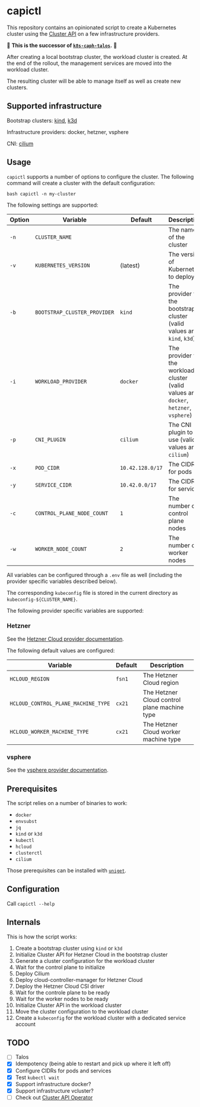 # capictl

This repository contains an opinionated script to create a Kubernetes cluster using the [Cluster API](https://cluster-api.sigs.k8s.io/) on a few infrastructure providers.

🎉 **This is the successor of [`k8s-caph-talos`](https://github.com/nicholasdille/k8s-caph-talos).** 🎉

After creating a local bootstrap cluster, the workload cluster is created. At the end of the rollout, the management services are moved into the workload cluster.

The resulting cluster will be able to manage itself as well as create new clusters.

## Supported infrastructure

Bootstrap clusters: [kind](https://kind.sigs.k8s.io/), [k3d](https://k3d.io)

Infrastructure providers: docker, hetzner, vsphere

CNI: [cilium](https://cilium.io/)

## Usage

`capictl` supports a number of options to configure the cluster. The following command will create a cluster with the default configuration:

```shell
bash capictl -n my-cluster
```

The following settings are supported:

| Option | Variable | Default | Description |
|--------|----------|---------|-------------|
| `-n` | `CLUSTER_NAME` | | The name of the cluster |
| `-v` | `KUBERNETES_VERSION` | (latest) | The version of Kubernetes to deploy |
| `-b` | `BOOTSTRAP_CLUSTER_PROVIDER` | `kind` | The provider for the bootstrap cluster (valid values are `kind`, `k3d`) |
| `-i` | `WORKLOAD_PROVIDER` | `docker` | The provider for the workload cluster (valid values are `docker`, `hetzner`, `vsphere`) |
| `-p` | `CNI_PLUGIN` | `cilium` | The CNI plugin to use (valid values are `cilium`) |
| `-x` | `POD_CIDR` | `10.42.128.0/17` | The CIDR for pods |
| `-y` | `SERVICE_CIDR` | `10.42.0.0/17` | The CIDR for services |
| `-c` | `CONTROL_PLANE_NODE_COUNT` | `1` | The number of control plane nodes |
| `-w` | `WORKER_NODE_COUNT` | `2` | The number of worker nodes |

All variables can be configured through a `.env` file as well (including the provider specific variables described below).

The corresponding `kubeconfig` file is stored in the current directory as `kubeconfig-${CLUSTER_NAME}`.

The following provider specific variables are supported:

### Hetzner

See the [Hetzner Cloud provider documentation](https://github.com/syself/cluster-api-provider-hetzner/blob/main/docs/topics/preparation.md#variable-preparation-to-generate-a-cluster-template).

The following default values are configured:

| Variable | Default | Description |
|----------|---------|-------------|
| `HCLOUD_REGION` | `fsn1` | The Hetzner Cloud region |
| `HCLOUD_CONTROL_PLANE_MACHINE_TYPE` | `cx21` | The Hetzner Cloud control plane machine type |
| `HCLOUD_WORKER_MACHINE_TYPE` | `cx21` | The Hetzner Cloud worker machine type |

### vsphere

See the [vsphere provider documentation](https://github.com/kubernetes-sigs/cluster-api-provider-vsphere/blob/main/docs/getting_started.md#configuring-and-installing-cluster-api-provider-vsphere-in-a-management-cluster).

## Prerequisites

The script relies on a number of binaries to work:
- `docker`
- `envsubst`
- `jq`
- `kind` or `k3d`
- `kubectl`
- `hcloud`
- `clusterctl`
- `cilium`

Those prerequisites can be installed with [`uniget`](https://uniget.dev).

## Configuration

Call `capictl --help`

## Internals

This is how the script works:

1. Create a bootstrap cluster using `kind` or `k3d`
1. Initialize Cluster API for Hetzner Cloud in the bootstrap cluster
1. Generate a cluster configuration for the workload cluster
1. Wait for the control plane to initialize
1. Deploy Cilium
1. Deploy cloud-controller-manager for Hetzner Cloud
1. Deploy the Hetzner Cloud CSI driver
1. Wait for the controle plane to be ready
1. Wait for the worker nodes to be ready
1. Initialize Cluster API in the workload cluster
1. Move the cluster configuration to the workload cluster
1. Create a `kubeconfig` for the workload cluster with a dedicated service account

## TODO

- [ ] Talos
- [x] Idempotency (being able to restart and pick up where it left off)
- [x] Configure CIDRs for pods and services
- [x] Test `kubectl wait`
- [x] Support infrastructure docker?
- [x] Support infrastructure vcluster?
- [ ] Check out [Cluster API Operator](https://github.com/kubernetes-sigs/cluster-api-operator)
